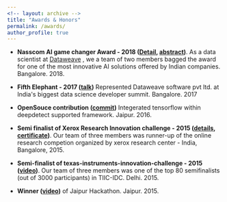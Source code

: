 ```yaml
---
<!-- layout: archive -->
title: "Awards & Honors"
permalink: /awards/
author_profile: true
---
```


* **Nasscom AI game changer Award - 2018 ([Detail](https://www.nasscom.in/knowledge-center/publications/top-50-ai-game-changers-compendium-best-ai-solutions-use-cases), [abstract](http://kyrs.github.io/files/counterfiet.pdf))**. As a data scientist at [Dataweave](https://dataweave.com/) , we a team of two members bagged the award for one of the most innovative AI solutions offered by Indian companies. Bangalore. 2018. 

* **Fifth Elephant - 2017 ([talk](https://www.youtube.com/watch?v=Gffq_S_od5E))** Represented Dataweave software pvt ltd. at India's biggest data science developer summit. Bangalore. 2017
* **OpenSouce contribution ([commit](https://github.com/jolibrain/deepdetect/pull/103))** Integerated tensorflow within deepdetect supported framework. Jaipur. 2016.
* **Semi finalist of Xerox Research Innovation challenge - 2015 ([details](https://www.hackerrank.com/xerox-research-innovation-challenge-2015/), [certificate](http://kyrs.github.io/files/xerox_certificate.jpeg))**.  Our team of three members was runner-up of the online research competion organized by xerox research center - India, Bangalore, 2015.
* **Semi-finalist of texas-instruments-innovation-challenge - 2015 ([video](https://www.youtube.com/watch?v=wbyoTp0O2eM))**.  Our team of three members was one of the top 80 semifinalists (out of 3000 participants) in TIIC-IDC. Delhi. 2015.
* **Winner ([video](https://www.youtube.com/watch?v=UVAbqjEhVgA))**  of Jaipur Hackathon. Jaipur. 2015.

